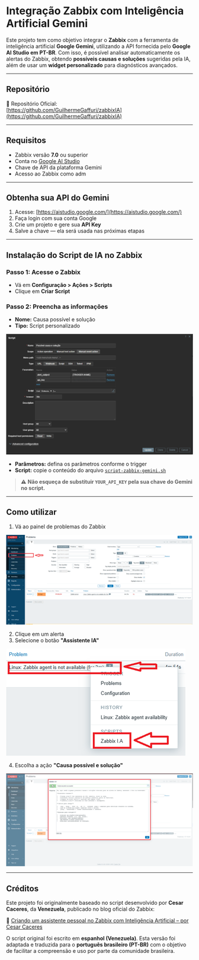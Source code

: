 # Integração Zabbix com Inteligência Artificial Gemini

Este projeto tem como objetivo integrar o **Zabbix** com a ferramenta de inteligência artificial **Google Gemini**, utilizando a API fornecida pelo **Google AI Studio em PT-BR**. Com isso, é possível analisar automaticamente os alertas do Zabbix, obtendo **possíveis causas e soluções** sugeridas pela IA, além de usar um **widget personalizado** para diagnósticos avançados.

---

## Repositório

🔗 Repositório Oficial:  
[https://github.com/GuilhermeGaffuri/zabbixIA](https://github.com/GuilhermeGaffuri/zabbixIA)

---

## Requisitos

- Zabbix versão **7.0** ou superior
- Conta no [Google AI Studio](https://aistudio.google.com/)
- Chave de API da plataforma Gemini
- Acesso ao Zabbix como adm

---

## Obtenha sua API do Gemini

1. Acesse: [https://aistudio.google.com/](https://aistudio.google.com/)
2. Faça login com sua conta Google
3. Crie um projeto e gere sua **API Key**
4. Salve a chave — ela será usada nas próximas etapas

---

## Instalação do Script de IA no Zabbix

### Passo 1: Acesse o Zabbix
- Vá em **Configuração > Ações > Scripts**
- Clique em **Criar Script**

### Passo 2: Preencha as informações
- **Nome:** Causa possível e solução
- **Tipo:** Script personalizado

 ![Descrição](./images/image.png)

- **Parâmetros:** defina os parâmetros conforme o trigger
- **Script:** copie o conteúdo do arquivo [`script-zabbix-gemini.sh`](https://github.com/GuilhermeGaffuri/zabbixIA/blob/main/script-zabbix-gemini.sh)

> ⚠️ **Não esqueça de substituir `YOUR_API_KEY` pela sua chave do Gemini no script.**



---

## Como utilizar

1. Vá ao painel de problemas do Zabbix

![Descrição](./images/TELA1.PNG)

2. Clique em um alerta
3. Selecione o botão **"Assistente IA"**

![Descrição](./images/TELA2.PNG)

4. Escolha a ação **"Causa possível e solução"**

![Descrição](./images/TELA3.PNG)


---

## Créditos

Este projeto foi originalmente baseado no script desenvolvido por **Cesar Caceres**, da **Venezuela**, publicado no blog oficial do Zabbix:

🔗 [Criando um assistente pessoal no Zabbix com Inteligência Artificial – por Cesar Caceres](https://blog.zabbix.com/creating-a-personal-assistant-in-zabbix-with-artificial-intelligence/29596/)

O script original foi escrito em **espanhol (Venezuela)**. Esta versão foi adaptada e traduzida para o **português brasileiro (PT-BR)** com o objetivo de facilitar a compreensão e uso por parte da comunidade brasileira.

